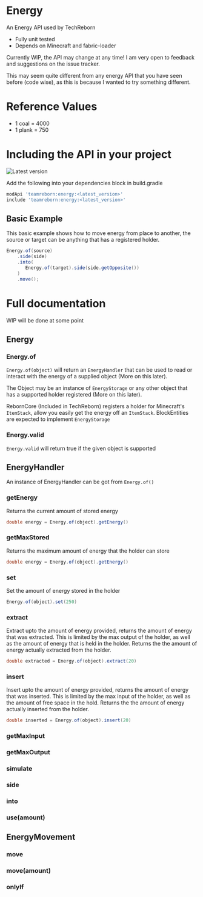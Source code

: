 # Energy

An Energy API used by TechReborn

* Fully unit tested
* Depends on Minecraft and fabric-loader

Currently WIP, the API may change at any time! I am very open to feedback and suggestions on the issue tracker.

This may seem quite different from any energy API that you have seen before (code wise), as this is because I wanted to try something different.

# Reference Values

* 1 coal = 4000
* 1 plank = 750

# Including the API in your project

![Latest version](https://img.shields.io/github/v/tag/TechReborn/Energy?label=Latest%20Version)

Add the following into your dependencies block in build.gradle

```groovy
modApi 'teamreborn:energy:<latest_version>'
include 'teamreborn:energy:<latest_version>'
```

## Basic Example

This basic example shows how to move energy from place to another, the source or target can be anything that has a registered holder.

```java
Energy.of(source)
	.side(side)
	.into(
	   Energy.of(target).side(side.getOpposite())
	)
	.move();
```

# Full documentation

WIP will be done at some point

## Energy

### Energy.of

`Energy.of(object)` will return an `EnergyHandler` that can be used to read or interact with the energy of a supplied object (More on this later).

The Object may be an instance of `EnergyStorage` or any other object that has a supported holder registered (More on this later). 

RebornCore (Included in TechReborn) registers a holder for Minecraft's `ItemStack`, allow you easily get the energy off an `ItemStack`. BlockEntities are expected to implement `EnergyStorage`

### Energy.valid

`Energy.valid` will return true if the given object is supported

## EnergyHandler

An instance of EnergyHandler can be got from `Energy.of()`

### getEnergy

Returns the current amount of stored energy

```java
double energy = Energy.of(object).getEnergy()
```

### getMaxStored

Returns the maximum amount of energy that the holder can store

```java
double energy = Energy.of(object).getEnergy()
```

### set

Set the amount of energy stored in the holder

```java
Energy.of(object).set(250)
```

### extract

Extract upto the amount of energy provided, returns the amount of energy that was extracted. This is limited by the max output of the holder, as well as the amount of energy that is held in the holder. Returns the the amount of energy actually extracted from the holder.

```java
double extracted = Energy.of(object).extract(20)
```

### insert

Insert upto the amount of energy provided, returns the amount of energy that was inserted. This is limited by the max input of the holder, as well as the amount of free space in the hold. Returns the the amount of energy actually inserted from the holder.


```java
double inserted = Energy.of(object).insert(20)
```

### getMaxInput

### getMaxOutput

### simulate

### side

### into

### use(amount)

## EnergyMovement

### move

### move(amount)

### onlyIf